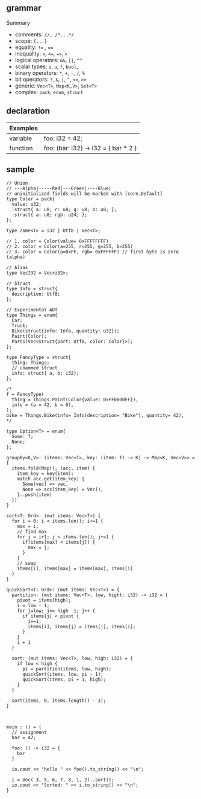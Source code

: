 ## grammar

Summary
- comments: `//, /*...*/`
- scope: `{...}`
- equality: `!=` , `==`
- inequality: `<`, `<=`, `=>`, `>`
- logical operators: `&&`, `||`, `^^`
- scalar types: `i`, `u`, `f`, `bool`, 
- binary operators: `*`, `+`, `-`, `/`, `%`
- bit operators: `!`, `&`, `|`, `^`, `<<`, `>>`
- generic: `Vec<T>`, `Map<K,V>`, `Set<T>`
- complex: `pack`, `enum`, `struct`

## declaration

| Examples |                                      |
| -------- | ------------------------------------ |
| variable | foo: i32 = 42;                       |
| function | foo: (bar: i32) -> i32 = { bar * 2 } |

## sample

```io
// Union
// ---Alpha|-----Red|---Green|----Blue|
// uninitialized fields will be marked with [core.Default]
type Color = pack{
  value: u32;
  :struct{ a: u8; r: u8; g: u8; b: u8; };
  :struct{ a: u8; rgb: u24; };
};

type Zome<T> = i32 | Utf8 | Vec<T>;

// 1. color = Color(value= 0xFFFFFFFF)
// 2. color = Color(a=255, r=255, g=255, b=255)
// 3. color = Color(a=0xFF, rgb= 0xFFFFFF) // first byte is zero (alpha)

// Alias
type VecI32 = Vec<i32>;

// Struct
type Info = struct{  
  description: Utf8;
};

// Experimental ADT 
type Things = enum{
  Car;
  Truck;
  Bike(struct{info: Info, quantity: u32});
  Paint(Color);
  Parts(Vec<struct{part: Utf8, color: Color}>);
};

type FancyType = struct{
  thing: Things;
  // unammed struct
  info: struct{ a, b: i32};
};

/*
f = FancyType(
  thing = Things.Paint(Color{value: 0xFF0000FF}),
  info = (a = 42, b = 0),
);
bike = Things.Bike(info= Info(description= "Bike"), quantity= 42),
*/

type Option<T> = enum{
  Some: T;
  None;
};

groupBy<K,V>: (items: Vec<T>, key: (item: T) -> K) -> Map<K, Vec<V>> = {
  items.fold(Map(), (acc, item) {
    item_key = key(item);
    match acc.get(item_key) {
      Some(vec) => vec,              
      None => acc[item_key] = Vec(),
    }..push(item)
  })
}

sort<T: Ord>: (mut items: Vec<T>) {
  for i = 0; i < items.len(); i+=1 {
    max = i;
    // find max
    for j = i+1; j < items.len(); j+=1 {
      if(items[max] < items[j]) {
        max = j;
      }
    }
    // swap
    items[i], items[max] = items[max], items[i]
  }
}

quickSort<T: Ord>: (mut items: Vec<T>) = {
  partition: (mut items: Vec<T>, low, hight: i32) -> i32 = {
    pivot = items[high];
    i = low - 1;
    for j=low; j<= high -1; j++ {
      if items[j] < pivot {
        i+=1;
        items[i], items[j] = items[j], items[i];
      }
    }
    i + 1
  }

  sort: (mut items: Vec<T>, low, high: i32) = {
    if low < high {
      pi = partition(items, low, high);
      quickSort(items, low, pi - 1);
      quickSort(items, pi + 1, high);
    }
  }

  sort(items, 0, items.length() - 1);
}



main : () = {
  // assignment
  bar = 42;

  foo: () -> i32 = {
    bar
  }

  io.cout << "hello " << foo().to_string() << "\n";

  i = Vec( 3, 5, 6, 7, 8, 1, 2)..sort();
  io.cout << "Sorted: " << i.to_string() << "\n";
}
```
